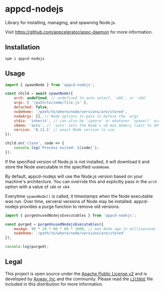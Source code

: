 # appcd-nodejs

Library for installing, managing, and spawning Node.js.

Visit https://github.com/appcelerator/appc-daemon for more information.

## Installation

	npm i appcd-nodejs

## Usage

```js
import { spawnNode } from 'appcd-nodejs';

const child = await spawnNode({
	arch: undefined, // undefined to auto select, 'x86', or 'x64'
	args: [ '/path/to/some/file.js' ],
	detached: false,
	nodeHome: '/path/to/where/node/versions/are/stored',
	nodeArgs: [], // Node options to pass in before the `args`
	stdio: 'inherit', // can also be 'ignore' or whatever `spawn()` accepts
	v8mem: 'auto', // 'auto' sets the Node's v8 max memory limit to 50% total memory or max of 3 GB
	version: '8.11.1' // exact Node version to use
});

child.on('close', code => {
	console.log(`Process exited: ${code}`);
});
```

If the specified version of Node.js is not installed, it will download it and store the Node
executable in the specified `nodeHome`.

By default, appcd-nodejs will use the Node.js version based on your machine's architecture. You can
override this and explicitly pass in the `arch` option with a value of `x86` or `x64`.

Everytime `spawnNode()` is called, it timestamps when the Node executable was run. Over time,
serveral versions of Node may be installed. appcd-nodejs provides a purge function to remove old
versions.

```js
import { purgeUnusedNodejsExecutables } from 'appcd-nodejs';

const purged = purgeUnusedNodejsExecutables({
	maxAge: 90 * 24 * 60 * 60 * 1000, // max Node age in milliseconds (example is 90 days)
	nodeHome: '/path/to/where/node/versions/are/stored'
});

console.log(purged);
```

## Legal

This project is open source under the [Apache Public License v2][1] and is developed by
[Axway, Inc](http://www.axway.com/) and the community. Please read the [`LICENSE`][1] file included
in this distribution for more information.

[1]: https://github.com/appcelerator/appc-daemon/packages/appcd-nodejs/LICENSE
